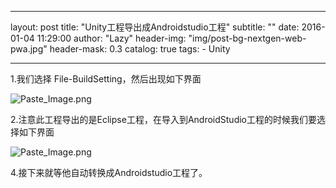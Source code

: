 
---
layout:     post
title:      "Unity工程导出成Androidstudio工程"
subtitle:   ""
date:       2016-01-04 11:29:00
author:     "Lazy"
header-img: "img/post-bg-nextgen-web-pwa.jpg"
header-mask: 0.3
catalog:    true
tags:
    - Unity

---




1.我们选择 File-BuildSetting，然后出现如下界面


![Paste_Image.png](http://upload-images.jianshu.io/upload_images/1205414-2f67c34a4ff69e99.png?imageMogr2/auto-orient/strip%7CimageView2/2/w/1240)


2.注意此工程导出的是Eclipse工程，在导入到AndroidStudio工程的时候我们要选择如下界面


![Paste_Image.png](http://upload-images.jianshu.io/upload_images/1205414-74dfa8d82eb09299.png?imageMogr2/auto-orient/strip%7CimageView2/2/w/1240)


4.接下来就等他自动转换成Androidstudio工程了。
